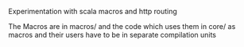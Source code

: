 Experimentation with scala macros and http routing

The Macros are in macros/ and the code which uses them in core/ as macros and their users have to be in separate compilation units